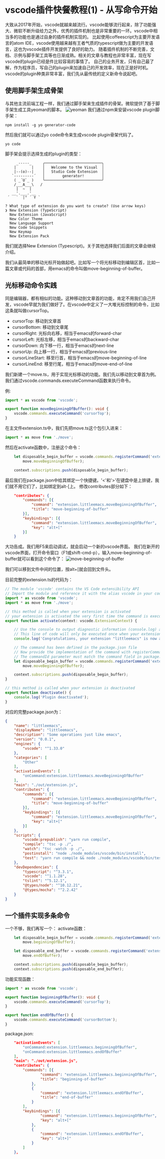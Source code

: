 # vscode插件快餐教程(1) - 从写命令开始

大致从2017年开始，vscode就越来越流行。vscode能够流行起来，除了功能强大、微软不断升级给力之外，优秀的插件机制也是非常重要的一环。vscode中相当多的功能也是通过自身的插件机制实现的。
比起使用coffeescript为主要开发语言的atom IDE，vscode使用越来越有王者气质的typescript做为主要的开发语言，这也为vscode插件开发提供了良好的助力。
随着插件机制的不断完善，文档、示例与脚手架工具等也日渐成熟。相关的文章与教程也非常丰富，现在写vscode的plugin已经是件比较容易的事情了。
自己的业务开发，只有自己最了解，作为程序员，写自己的plugin来加速自己的开发效率，现在正是好时机。
vscode的plugin种类非常丰富，我们先从最传统的定义新命令说起吧。

## 使用脚手架生成骨架

与其他主流前端工程一样，我们通过脚手架来生成插件的骨架。微软提供了基于脚手架生成工具yeoman的脚本。
![yeoman](https://upload-images.jianshu.io/upload_images/1638145-46f844dc3d4e3d56.png?imageMogr2/auto-orient/strip%7CimageView2/2/w/1240)
我们通过npm来安装vscode plugin脚手架：
```
npm install -g yo generator-code
```

然后我们就可以通过yo code命令来生成vscode plugin骨架代码了。

```
yo code
```

脚手架会提示选择生成的plugin的类型：

```
     _-----_     ╭──────────────────────────╮
    |       |    │   Welcome to the Visual  │
    |--(o)--|    │   Studio Code Extension  │
   `---------´   │        generator!        │
    ( _´U`_ )    ╰──────────────────────────╯
    /___A___\   /
     |  ~  |     
   __'.___.'__   
 ´   `  |° ´ Y ` 

? What type of extension do you want to create? (Use arrow keys)
❯ New Extension (TypeScript) 
  New Extension (JavaScript) 
  New Color Theme 
  New Language Support 
  New Code Snippets 
  New Keymap 
  New Extension Pack 
```

我们就选择New Extension (Typescript)。关于其他选择我们后面的文章会继续介绍。

我们从最简单的移动光标开始做起吧。比如写一个将光标移动到编辑区首，比如一篇文章或代码的首部，用emacs的命令叫做move-beginning-of-buffer。

## 光标移动命令实践

同是编辑器，都有相似的功能。这种移动到文章首的功能，肯定不用我们自己开发，vscode早就为我们做好了。在vscode中定义了一大堆光标控制的命令，比如这条就叫做cursorTop。

* cursorTop: 移动到文章首
* cursorBottom: 移动到文章尾
* cursorRight: 光标向右移，相当于emacs的forward-char
* cursorLeft: 光标左移，相当于emacs的backward-char
* cursorDown: 向下移一行，相当于emacs的next-line
* cursorUp: 向上移一行，相当于emacs的previous-line
* cursorLineStart: 移至行首，相当于emacs的move-beginning-of-line
* cursorLineEnd: 移至行尾，相当于emacs的move-end-of-line

我们新建一个move.ts，用于实现光标移动的功能。我们先以移动到文章首为例。我们通过vscode.commands.executeCommand函数来执行命令。

例:
```typescript
import * as vscode from 'vscode';

export function moveBeginningOfBuffer(): void {
    vscode.commands.executeCommand('cursorTop');
}
```

在主文件extension.ts中，我们先把move.ts这个包引入进来：

```ts
import * as move from './move';
```

然后在activate函数中，注册这个命令：

```ts
	let disposable_begin_buffer = vscode.commands.registerCommand('extension.littleemacs.moveBeginningOfBuffer',
		move.moveBeginningOfBuffer);

	context.subscriptions.push(disposable_begin_buffer);
```

最后我们在package.json中给其绑定一个快捷键。'<'和'>'在键盘中是上排键，我们就不用它们了，比如绑定到alt-[上。
修改contributes部分如下：
```json
    "contributes": {
        "commands": [{
            "command": "extension.littleemacs.moveBeginningOfBuffer",
            "title": "move-beginning-of-buffer"
        }],
        "keybindings": [{
            "command": "extension.littleemacs.moveBeginningOfBuffer",
            "key": "alt+["
        }]
    }
```

大功告成。我们用F5来启动调试，就会启动一个新的vscode界面。
我们在新开的vscode界面，打开命令窗口（F1或shift-cmd-p），输入move-beginning-of-buffer就可以看到这个命令了：
![move-beginning-of-buffer](https://upload-images.jianshu.io/upload_images/1638145-664063ea6b1af4b8.png?imageMogr2/auto-orient/strip%7CimageView2/2/w/1240)

我们可以移到文件中间的位置，按alt+[就会回到文件头。

目前完整的extension.ts的代码为：
```ts
// The module 'vscode' contains the VS Code extensibility API
// Import the module and reference it with the alias vscode in your code below
import * as vscode from 'vscode';
import * as move from './move';

// this method is called when your extension is activated
// your extension is activated the very first time the command is executed
export function activate(context: vscode.ExtensionContext) {

	// Use the console to output diagnostic information (console.log) and errors (console.error)
	// This line of code will only be executed once when your extension is activated
	console.log('Congratulations, your extension "littleemacs" is now active!');

	// The command has been defined in the package.json file
	// Now provide the implementation of the command with registerCommand
	// The commandId parameter must match the command field in package.json
	let disposable_begin_buffer = vscode.commands.registerCommand('extension.littleemacs.moveBeginningOfBuffer',
		move.moveBeginningOfBuffer);

	context.subscriptions.push(disposable_begin_buffer);
}

// this method is called when your extension is deactivated
export function deactivate() {
	console.log('Plugin deactivated');
}
```

对应的完整package.json为：
```json
{
    "name": "littleemacs",
    "displayName": "littleemacs",
    "description": "Some operations just like emacs",
    "version": "0.0.1",
    "engines": {
        "vscode": "^1.33.0"
    },
    "categories": [
        "Other"
    ],
    "activationEvents": [
        "onCommand:extension.littleemacs.moveBeginningOfBuffer"
    ],
    "main": "./out/extension.js",
    "contributes": {
        "commands": [{
            "command": "extension.littleemacs.moveBeginningOfBuffer",
            "title": "move-beginning-of-buffer"
        }],
        "keybindings": [{
            "command": "extension.littleemacs.moveBeginningOfBuffer",
            "key": "alt+["
        }]
    },
    "scripts": {
        "vscode:prepublish": "yarn run compile",
        "compile": "tsc -p ./",
        "watch": "tsc -watch -p ./",
        "postinstall": "node ./node_modules/vscode/bin/install",
        "test": "yarn run compile && node ./node_modules/vscode/bin/test"
    },
    "devDependencies": {
        "typescript": "^3.3.1",
        "vscode": "^1.1.28",
        "tslint": "^5.12.1",
        "@types/node": "^10.12.21",
        "@types/mocha": "^2.2.42"
    }
}
```

## 一个插件实现多条命令

一个不够，我们再写一个：
activate函数：
```ts
	let disposable_begin_buffer = vscode.commands.registerCommand('extension.littleemacs.beginningOfBuffer',
		move.beginningOfBuffer);

	let disposable_end_buffer = vscode.commands.registerCommand('extension.littleemacs.endOfBuffer',
		move.endOfBuffer);

	context.subscriptions.push(disposable_begin_buffer);
	context.subscriptions.push(disposable_end_buffer);
```

功能实现函数：
```ts
import * as vscode from 'vscode';

export function beginningOfBuffer(): void {
    vscode.commands.executeCommand('cursorTop');
}

export function endOfBuffer() {
    vscode.commands.executeCommand('cursorBottom');
}
```

package.json:
```json
    "activationEvents": [
        "onCommand:extension.littleemacs.beginningOfBuffer",
        "onCommand:extension.littleemacs.endOfBuffer"
    ],
    "main": "./out/extension.js",
    "contributes": {
        "commands": [{
                "command": "extension.littleemacs.beginningOfBuffer",
                "title": "beginning-of-buffer"
            },
            {
                "command": "extension.littleemacs.endOfBuffer",
                "title": "end-of-buffer"
            }
        ],
        "keybindings": [{
                "command": "extension.littleemacs.beginningOfBuffer",
                "key": "alt+["
            },
            {
                "command": "extension.littleemacs.endOfBuffer",
                "key": "alt+]"
            }
        ]
    },
```
